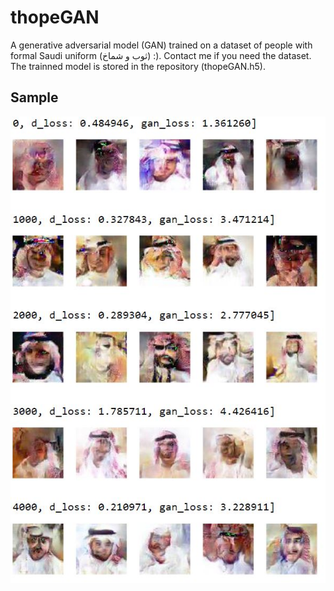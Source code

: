 # thopeGAN
A generative adversarial model (GAN) trained on a dataset of people with formal Saudi uniform (ثوب و شماخ) :). Contact me if you need the dataset. The trainned model is stored in the repository (thopeGAN.h5).


## Sample
![Sample](./thopeGAN_sample.jpg?raw=true)
